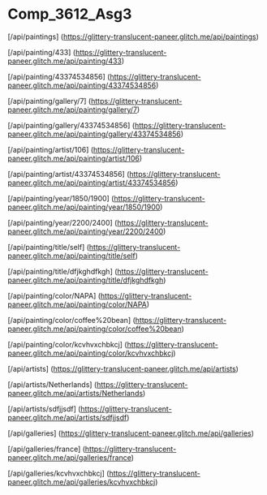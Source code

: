 # Comp_3612_Asg3
[/api/paintings] (https://glittery-translucent-paneer.glitch.me/api/paintings)

[/api/painting/433] (https://glittery-translucent-paneer.glitch.me/api/painting/433)

[/api/painting/43374534856] (https://glittery-translucent-paneer.glitch.me/api/painting/43374534856)

[/api/painting/gallery/7] (https://glittery-translucent-paneer.glitch.me/api/painting/gallery/7)

[/api/painting/gallery/43374534856] (https://glittery-translucent-paneer.glitch.me/api/painting/gallery/43374534856)

[/api/painting/artist/106] (https://glittery-translucent-paneer.glitch.me/api/painting/artist/106)

[/api/painting/artist/43374534856] (https://glittery-translucent-paneer.glitch.me/api/painting/artist/43374534856)

[/api/painting/year/1850/1900] (https://glittery-translucent-paneer.glitch.me/api/painting/year/1850/1900)

[/api/painting/year/2200/2400] (https://glittery-translucent-paneer.glitch.me/api/painting/year/2200/2400)

[/api/painting/title/self] (https://glittery-translucent-paneer.glitch.me/api/painting/title/self)

[/api/painting/title/dfjkghdfkgh] (https://glittery-translucent-paneer.glitch.me/api/painting/title/dfjkghdfkgh)

[/api/painting/color/NAPA] (https://glittery-translucent-paneer.glitch.me/api/painting/color/NAPA)

[/api/painting/color/coffee%20bean] (https://glittery-translucent-paneer.glitch.me/api/painting/color/coffee%20bean)

[/api/painting/color/kcvhvxchbkcj] (https://glittery-translucent-paneer.glitch.me/api/painting/color/kcvhvxchbkcj)

[/api/artists] (https://glittery-translucent-paneer.glitch.me/api/artists)

[/api/artists/Netherlands] (https://glittery-translucent-paneer.glitch.me/api/artists/Netherlands)

[/api/artists/sdfjjsdf] (https://glittery-translucent-paneer.glitch.me/api/artists/sdfjjsdf)

[/api/galleries] (https://glittery-translucent-paneer.glitch.me/api/galleries)

[/api/galleries/france] (https://glittery-translucent-paneer.glitch.me/api/galleries/france)

[/api/galleries/kcvhvxchbkcj] (https://glittery-translucent-paneer.glitch.me/api/galleries/kcvhvxchbkcj)

